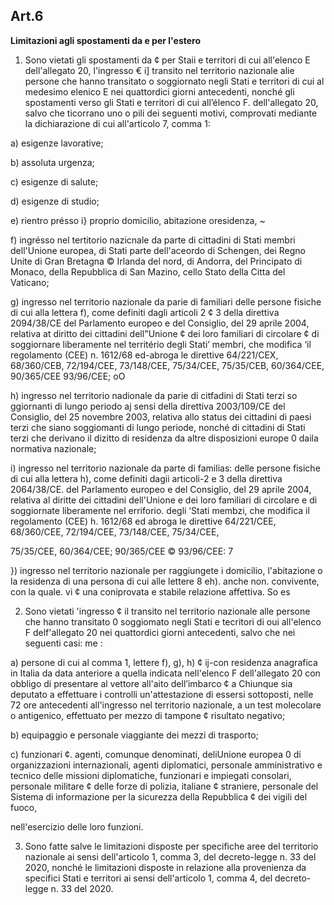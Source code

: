 ## Art.6
**Limitazioni agli spostamenti da e per l'estero**

1. Sono vietati gli spostamenti da ¢ per Staii e territori di cui all'elenco E dell'allegato 20, l'ingresso €
i] transito nel territorio nazionale alie persone che hanno transitato o soggiornato negli Stati e territori
di cui al medesimo elenico E nei quattordici giorni antecedenti, nonché gli spostamenti verso gli Stati
e territori di cui all’élenco F. dell'allegato 20, salvo che ticorrano uno o pili dei seguenti motivi,
comprovati mediante la dichiarazione di cui all'articolo 7, comma 1:

a) esigenze lavorative;

b) assoluta urgenza;

c) esigenze di salute;

d) esigenze di studio;

e) rientro présso i} proprio domicilio, abitazione oresidenza, ~

f) ingrésso nel tertitorio nazicnale da parte di cittadini di Stati membri dell'Unione europea, di
Stati parte dell'aceordo di Schengen, dei Regno Unite di Gran Bretagna © Irlanda del nord, di Andorra,
del Principato di Monaco, della Repubblica di San Mazino, cello Stato della Citta del Vaticano;

g) ingresso nel territorio nazionale da parie di familiari delle persone fisiche di cui alla lettera f),
come definiti dagli articoli 2 ¢ 3 della direttiva 2094/38/CE del Parlamento europeo e del Consiglio,
del 29 aprile 2004, relativa at diritto dei cittadini dell"Unione ¢ dei loro familiari di circolare ¢ di
soggiornare liberamente nel territério degli Stati’ membri, che modifica ‘il regolamento (CEE) n.
1612/68 ed-abroga le direttive 64/221/CEX, 68/360/CEB, 72/194/CEE, 73/148/CEE, 75/34/CEE,
75/35/CEB, 60/364/CEE, 90/365/CEE 93/96/CEE; oO

h) ingresso nel territorio nadionale da parie di citfadini di Stati terzi so ggiornanti di lungo periodo
aj sensi della direttiva 2003/109/CE del Consiglio, del 25 novembre 2003, relativa allo status dei
cittadini di paesi terzi che siano soggiomanti di lungo periode, nonché di cittadini di Stati terzi che
derivano il dizitto di residenza da altre disposizioni europe 0 daila normativa nazionale;

i) ingresso nel territorio nazionale da parte di familias: delle persone fisiche di cui alla lettera h),
come definiti dagii articoli-2 e 3 della direttiva 2064/38/CE. del Parlamento europeo e del Consiglio,
del 29 aprile 2004, relativa al diritte dei cittadini dell'Unione e dei loro familiari di circolare e di
soggiornate liberamente nel erriforio. degli ‘Stati membzi, che modifica il regolamento (CEE) h.
1612/68 ed abroga le direttive 64/221/CEE, 68/360/CEE, 72/194/CEE, 73/148/CEE, 75/34/CEE,

75/35/CEE, 60/364/CEE; 90/365/CEE © 93/96/CEE: 7

}) ingresso nel territorio nazionale per raggiungete i domicilio, l'abitazione o la residenza di una
persona di cui alle lettere 8 eh). anche non. convivente, con la quale. vi ¢ una coniprovata e stabile
relazione affettiva. So es

2. Sono vietati 'ingresso ¢ il transito nel territorio nazionale alle persone che hanno transitato 0
soggiomato negli Stati e tecritori di oui all'elenco F delf'allegato 20 nei quattordici giorni antecedenti,
salvo che nei seguenti casi: me :

a) persone di cui al comma 1, lettere f), g), h) ¢ ij-con residenza anagrafica in Italia da data
anteriore a quella indicata nell'elenco F dell'allegato 20 con obbligo di presentare al vettore all'aito
dell’imbarco ¢ a Chiunque sia deputato a effettuare i controlli un'attestazione di essersi sottoposti,
nelle 72 ore antecedenti all'ingresso nel territorio nazionale, a un test molecolare o antigenico,
effettuato per mezzo di tampone ¢ risultato negativo;

b) equipaggio e personale viaggiante dei mezzi di trasporto;

c) funzionari ¢. agenti, comunque denominati, deliUnione europea 0 di organizzazioni
internazionali, agenti diplomatici, personale amministrativo e tecnico delle missioni diplomatiche,
funzionari e impiegati consolari, personale militare ¢ delle forze di polizia, italiane ¢ straniere,
personale del Sistema di informazione per la sicurezza della Repubblica ¢ dei vigili del fuoco,

nell'esercizio delle loro funzioni.

3. Sono fatte salve le limitazioni disposte per specifiche aree del territorio nazionale ai sensi
dell'articolo 1, comma 3, del decreto-legge n. 33 del 2020, nonché le limitazioni disposte in relazione
alla provenienza da specifici Stati e territori ai sensi dell'articolo 1, comma 4, del decreto-legge n. 33 del 2020.